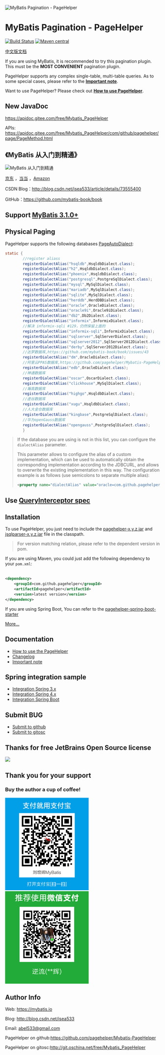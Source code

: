 ![MyBatis Pagination - PageHelper](logo.png)

# MyBatis Pagination - PageHelper

[![Build Status](https://travis-ci.org/pagehelper/Mybatis-PageHelper.svg?branch=master)](https://travis-ci.org/pagehelper/Mybatis-PageHelper)
[![Maven central](https://maven-badges.herokuapp.com/maven-central/com.github.pagehelper/pagehelper/badge.svg)](https://maven-badges.herokuapp.com/maven-central/com.github.pagehelper/pagehelper)

[中文版文档](README.md)

If you are using MyBatis, it is recommended to try this pagination plugin. This must be the **MOST CONVENIENT**
pagination plugin.

PageHelper supports any complex single-table, multi-table queries.
As to some special cases, please refer to the [**Important
note**](https://github.com/pagehelper/Mybatis-PageHelper/blob/master/wikis/en/Important.md).

Want to use PageHelper?
Please check out [**How to use
PageHelper**](https://github.com/pagehelper/Mybatis-PageHelper/blob/master/wikis/en/HowToUse.md).

## New JavaDoc

https://apidoc.gitee.com/free/Mybatis_PageHelper

APIs: https://apidoc.gitee.com/free/Mybatis_PageHelper/com/github/pagehelper/page/PageMethod.html

## 《MyBatis 从入门到精通》

![MyBatis 从入门到精通](https://github.com/mybatis-book/book/raw/master/book.png)

[京东](https://item.jd.com/12103309.html) ，[当当](http://product.dangdang.com/25098208.html)
，[Amazon](https://www.amazon.cn/MyBatis从入门到精通-刘增辉/dp/B072RC11DM/ref=sr_1_18?ie=UTF8&qid=1498007125&sr=8-18&keywords=mybatis)

CSDN Blog：http://blog.csdn.net/isea533/article/details/73555400

GitHub：https://github.com/mybatis-book/book

## Support [MyBatis 3.1.0+](https://github.com/mybatis/mybatis-3)

## Physical Paging

PageHelper supports the following
databases [PageAutoDialect](src/main/java/com/github/pagehelper/page/PageAutoDialect.java):

```java
static {
        //register aliass
        registerDialectAlias("hsqldb",HsqldbDialect.class);
        registerDialectAlias("h2",HsqldbDialect.class);
        registerDialectAlias("phoenix",HsqldbDialect.class);
        registerDialectAlias("postgresql",PostgreSqlDialect.class);
        registerDialectAlias("mysql",MySqlDialect.class);
        registerDialectAlias("mariadb",MySqlDialect.class);
        registerDialectAlias("sqlite",MySqlDialect.class);
        registerDialectAlias("herddb",HerdDBDialect.class);
        registerDialectAlias("oracle",OracleDialect.class);
        registerDialectAlias("oracle9i",Oracle9iDialect.class);
        registerDialectAlias("db2",Db2Dialect.class);
        registerDialectAlias("informix",InformixDialect.class);
        //解决 informix-sqli #129，仍然保留上面的
        registerDialectAlias("informix-sqli",InformixDialect.class);
        registerDialectAlias("sqlserver",SqlServerDialect.class);
        registerDialectAlias("sqlserver2012",SqlServer2012Dialect.class);
        registerDialectAlias("derby",SqlServer2012Dialect.class);
        //达梦数据库,https://github.com/mybatis-book/book/issues/43
        registerDialectAlias("dm",OracleDialect.class);
        //阿里云PPAS数据库,https://github.com/pagehelper/Mybatis-PageHelper/issues/281
        registerDialectAlias("edb",OracleDialect.class);
        //神通数据库
        registerDialectAlias("oscar",OscarDialect.class);
        registerDialectAlias("clickhouse",MySqlDialect.class);
        //瀚高数据库
        registerDialectAlias("highgo",HsqldbDialect.class);
        //虚谷数据库
        registerDialectAlias("xugu",HsqldbDialect.class);
        //人大金仓数据库
        registerDialectAlias("kingbase",PostgreSqlDialect.class);
        //华为openGauss数据库
        registerDialectAlias("opengauss",PostgreSqlDialect.class);
        }
```

> If the database you are using is not in this list, you can configure the `dialectAlias` parameter.
>
> This parameter allows to configure the alias of a custom implementation,
> which can be used to automatically obtain the corresponding implementation according to the JDBCURL,
> and allows to overwrite the existing implementation in this way.
> The configuration example is as follows (use semicolons to separate multiple alias):
>
>```xml
><property name="dialectAlias" value="oracle=com.github.pagehelper.dialect.helper.OracleDialect"/>
>```

## Use [QueryInterceptor spec](https://github.com/pagehelper/Mybatis-PageHelper/blob/master/src/main/java/com/github/pagehelper/QueryInterceptor.java)

## Installation

To use PageHelper, you just need to include the
[pagehelper-x.y.z.jar](http://repo1.maven.org/maven2/com/github/pagehelper/pagehelper/)
and [jsqlparser-x.y.z.jar](http://repo1.maven.org/maven2/com/github/jsqlparser/jsqlparser/) file in the classpath.

> For version matching relation, please refer to the dependent version in pom.

If you are using Maven, you could just add the following dependency to your `pom.xml`:

```xml

<dependency>
    <groupId>com.github.pagehelper</groupId>
    <artifactId>pagehelper</artifactId>
    <version>latest version</version>
</dependency>
```

If you are using Spring Boot, You can refer to
the [pagehelper-spring-boot-starter](https://github.com/pagehelper/pagehelper-spring-boot)

[More...](https://github.com/pagehelper/Mybatis-PageHelper/blob/master/wikis/en/HowToUse.md)

## Documentation

- [How to use the PageHelper](https://github.com/pagehelper/Mybatis-PageHelper/blob/master/wikis/en/HowToUse.md)
- [Changelog](https://github.com/pagehelper/Mybatis-PageHelper/blob/master/wikis/en/Changelog.md)
- [Important note](https://github.com/pagehelper/Mybatis-PageHelper/blob/master/wikis/en/Important.md)

## Spring integration sample

- [Integration Spring 3.x](https://github.com/abel533/Mybatis-Spring/tree/spring3.x)
- [Integration Spring 4.x](https://github.com/abel533/Mybatis-Spring)
- [Integration Spring Boot](https://github.com/abel533/MyBatis-Spring-Boot)

## Submit BUG

- [Submit to github](https://github.com/pagehelper/Mybatis-PageHelper/issues/new)
- [Submit to gitosc](http://git.oschina.net/free/Mybatis_PageHelper/issues/new?issue%5Bassignee_id%5D=&issue%5Bmilestone_id%5D=)

## Thanks for free JetBrains Open Source license

<a href="https://www.jetbrains.com/?from=Mybatis-PageHelper" target="_blank">
<img src="https://user-images.githubusercontent.com/1787798/69898077-4f4e3d00-138f-11ea-81f9-96fb7c49da89.png" height="200"/></a>

## Thank you for your support

### Buy the author a cup of coffee!

<img src="ali_pay.png" height="300"/>

<img src="wx_pay.png" height="300"/>

## Author Info

Web: https://mybatis.io

Blog: http://blog.csdn.net/isea533

Email: abel533@gmail.com

PageHelper on github:https://github.com/pagehelper/Mybatis-PageHelper

PageHelper on gitosc:http://git.oschina.net/free/Mybatis_PageHelper
